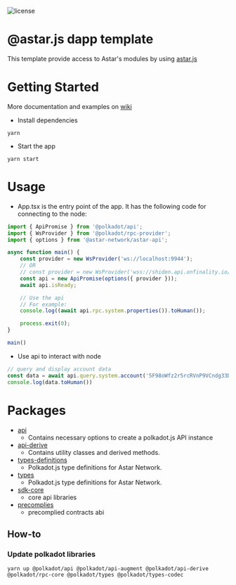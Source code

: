 ![license](https://img.shields.io/badge/License-Apache%202.0-blue?logo=apache&style=flat-square)
# @astar.js dapp template

This template provide access to Astar's modules by using [astar.js](https://github.com/AstarNetwork/astar.js)

# Getting Started

More documentation and examples on [wiki](https://github.com/astarNetwork/astar.js/wiki)

- Install dependencies

```
yarn
```
- Start the app

```
yarn start
```

# Usage

- App.tsx is the entry point of the app. It has the following code for connecting to the node:


```ts
import { ApiPromise } from '@polkadot/api';
import { WsProvider } from '@polkadot/rpc-provider';
import { options } from '@astar-network/astar-api';

async function main() {
    const provider = new WsProvider('ws://localhost:9944');
    // OR
    // const provider = new WsProvider('wss://shiden.api.onfinality.io/public-ws');
    const api = new ApiPromise(options({ provider }));
    await api.isReady;

    // Use the api
    // For example:
    console.log((await api.rpc.system.properties()).toHuman());

    process.exit(0);
}

main()
```

- Use api to interact with node

```ts
// query and display account data
const data = await api.query.system.account('5F98oWfz2r5rcRVnP9VCndg33DAAsky3iuoBSpaPUbgN9AJn');
console.log(data.toHuman())
```

# Packages

- [api](./packages/api)
  - Contains necessary options to create a polkadot.js API instance
- [api-derive](./packages/api-derive)
  - Contains utility classes and derived methods.
- [types-definitions](./packages/type-definitions)
  - Polkadot.js type definitions for Astar Network.
- [types](./packages/types)
  - Polkadot.js type definitions for Astar Network.
- [sdk-core](./packages/sdk-core)
  - core api libraries
- [precomplies](./packages/precomplies)
  - precomplied contracts abi

## How-to

### Update polkadot libraries

```shell
yarn up @polkadot/api @polkadot/api-augment @polkadot/api-derive @polkadot/rpc-core @polkadot/types @polkadot/types-codec
```
